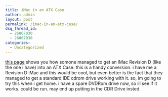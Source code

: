 ```yaml
---
title: iMac in an ATX Case
author: admin
layout: post
permalink: /imac-in-an-atx-case/
dsq_thread_id:
  - 26007030
  - 26007030
categories:
  - Uncategorized
---
```

[this page][1] shows you how somone managed to get an iMac Revision D (like the one i have) into an ATX Case. this is a handy conversion. i have me a Revision D iMac and this would be cool, but even better is the fact that they managed to get a standard IDE cdrom drive working with it. so, im going to try this when i get home. i have a spare DVDRom drive now, so ill see if it works. could be run. may end up putting in the CDR Drive insted.

 [1]: http://www.mlode.com/~stuka/imac-atx/